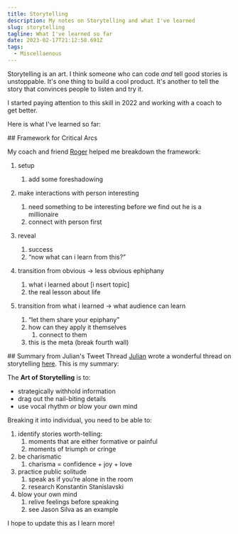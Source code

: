 ```yaml
---
title: Storytelling
description: My notes on Storytelling and what I've learned
slug: storytelling
tagline: What I've learned so far
date: 2023-02-17T21:12:58.691Z
tags:
  - Miscellaenous
---
```

S﻿torytelling is an art. I think someone who can code _and_ tell good stories is unstoppable. It's one thing to build a cool product. It's another to tell the story that convinces people to listen and try it.

I started paying attention to this skill in 2022 and working with a coach to get better.

H﻿ere is what I've learned so far:

#﻿# Framework for Critical Arcs

M﻿y coach and friend [Roger](https://twitter.com/rogertippingII) helped me breakdown the framework:

1. setup
    1. add some foreshadowing
2. make interactions with person interesting
    1. need something to be interesting before we find out he is a millionaire 
    2. connect with person first

3. reveal
    1. success
    2. “now what can i learn from this?”
4. transition from obvious → less obvious ephiphany
    1. what i learned about [insert topic]
    2. the real lesson about life
5. transition from what i learned → what audience can learn
    1. “let them share your epiphany” 
    2. how can they apply it themselves
        1. connect to them 
    3. this is the meta (break fourth wall)

#﻿# Summary from Julian's Tweet Thread 
[J﻿ulian](https://twitter.com/Julian) wrote a wonderful thread on storytelling [here](https://twitter.com/Julian/status/1563588259942264832). This is my summary:

The **Art of Storytelling** is to:

- strategically withhold information
- drag out the nail-biting details
- use vocal rhythm *or* blow your own mind



Breaking it into individual, you need to be able to: 

1. identify stories worth-telling:
    1. moments that are either formative or painful
    2. moments of triumph or cringe 
2. be charismatic
    1. charisma = confidence + joy + love
3. practice public solitude 
    1. speak as if you’re alone in the room
    2. research Konstantin Stanislavski
4. blow your own mind
    1. relive feelings before speaking
    2. see Jason Silva as an example

I﻿ hope to update this as I learn more!